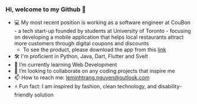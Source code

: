 ### Hi, welcome to my Github 👋
- 💻 My most recent position is working as a software engineer at CouBon - a tech start-up founded by students at University of Toronto - focusing on developing a mobile application that helps local restaurants attract more customers through digital coupons and discounts
  - To see the product, please download the app from this [link](https://apps.apple.com/us/app/coubon/id6446301424)
- 🛠 I'm proficient in Python, Java, Dart, Flutter and Svelt
- 🌱 I’m currently learning Web Development
- 🤝 I’m looking to collaborate on any coding projects that inspire me
- 📫 How to reach me: leminhtrang.nguyen@outlook.com
- ⚡ Fun fact: I am inspired by fashion, clean technology, and disability-friendly solution

<!--
**alexnguyen02/alexnguyen02** is a ✨ _special_ ✨ repository because its `README.md` (this file) appears on your GitHub profile.

Here are some ideas to get you started:

- 💻 I’m currently working as a software engineer at CouBon, a tech start-up found by students at University of Toronto, focusing on developing the mobile application
- 🌱 I’m currently learning Web Development
- 👯 I’m looking to collaborate on any coding projects that inspire me
- 📫 How to reach me: leminhtrang.nguyen@outlook.com
- ⚡ Fun fact: I am inspired by fashion, clean technology, and disability-friendly solutions
-->
